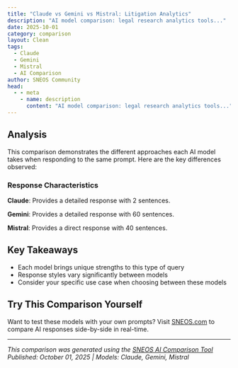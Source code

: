 ```yaml
---
title: "Claude vs Gemini vs Mistral: Litigation Analytics"
description: "AI model comparison: legal research analytics tools..."
date: 2025-10-01
category: comparison
layout: Clean
tags:
  - Claude
  - Gemini
  - Mistral
  - AI Comparison
author: SNEOS Community
head:
  - - meta
    - name: description
      content: "AI model comparison: legal research analytics tools..."
---
```


<ChatComparison
  title="Claude vs Gemini vs Mistral: Litigation Analytics"
  prompt="legal research analytics tools"
  :responses='{
    "Claude": "Here are the key categories of legal research analytics tools and platforms:\n\n## **Major Legal Research Platforms**\n\n### **Westlaw (Thomson Reuters)**\n- **Westlaw Edge**: AI-powered legal research with Quick Check citation validation\n- **Litigation Analytics**: Judge and attorney performance data\n- **Docket Alarm**: Court filing tracking and analytics\n\n### **Lexis\u002B (LexisNexis)**\n- **Lexis\u002B AI**: Natural language search and document analysis\n- **Context**: Legal analytics for litigation strategy\n- **CourtLink**: Real-time court records and analytics\n\n## **Specialized Analytics Tools**\n\n### **Litigation Analytics**\n- **Lex Machina**: Patent, employment, and commercial litigation analytics\n- **Bloomberg Law**: Litigation analytics and business intelligence\n- **Gavelytics**: Judicial analytics and court insights\n- **Premonition**: AI-driven litigation outcome predictions\n\n### **Contract Analytics**\n- **Kira Systems**: Contract review and due diligence\n- **Luminance**: AI contract analysis\n- **DISCO**: eDiscovery and contract analytics\n- **Relativity**: Document review and analytics platform\n\n## **Emerging AI-Powered Tools**\n\n### **Research \u0026 Writing**\n- **Harvey AI**: Legal AI assistant\n- **CoCounsel** (formerly Casetext): AI legal research\n- **Spellbook**: Contract drafting AI\n- **Briefpoint**: Brief writing analytics\n\n### **Case Prediction \u0026 Strategy**\n- **Blue J Legal**: Tax and employment law predictions\n- **Ravel Law** (acquired by LexisNexis): Case law visualization\n- **CourtQuant**: Quantitative legal analysis\n\n## **Specialized Use Cases**\n\n### **Intellectual Property**\n- **PatSnap**: Patent analytics\n- **Innography**: IP intelligence platform\n- **Docket Navigator**: Patent litigation tracking\n\n### **Regulatory \u0026 Compliance**\n- **Thomson Reuters Regulatory Intelligence**\n- **Compliance.ai**: Regulatory change management\n- **RegTech solutions** for specific industries\n\n## **Key Features to Consider**\n\n- **Natural language processing** capabilities\n- **Predictive analytics** for case outcomes\n- **Judge and attorney performance** metrics\n- **Real-time court filing** updates\n- **Citation analysis** and validation\n- **Integration capabilities** with existing workflows\n- **Cost and subscription** models\n\nWould you like me to elaborate on any specific category or discuss particular use cases for your legal research needs?",
    "Gemini": "Legal research analytics tools are software platforms that use data analytics, artificial intelligence (AI), and machine learning (ML) to provide insights into legal data, helping lawyers make more informed decisions and improve their legal strategies. These tools can analyze case law, statutes, regulations, court dockets, and other legal documents to uncover patterns, predict outcomes, and identify relevant information more efficiently.\n\nHere\u0027s a breakdown of key aspects of legal research analytics tools:\n\n**Key Features and Capabilities:**\n\n*   **Case Law Analytics:**\n    *   **Citation Analysis:**  Identifies which cases cite to other cases, how often, and in what context.  This helps determine the strength and precedential value of a case.\n    *   **Key Passages Identification:**  Uses AI to identify the most important and influential passages in a case.\n    *   **Case Outcome Prediction:** Predicts the likelihood of success based on factors like judge, jurisdiction, type of case, and historical data.  (Note: these predictions are probabilistic and not guarantees.)\n    *   **Motion and Pleadings Analysis:**  Analyzes motions, pleadings, and other court filings to identify successful arguments, common strategies, and potential weaknesses.\n*   **Statute and Regulation Analytics:**\n    *   **Amendment Tracking:** Monitors changes to statutes and regulations over time, highlighting amendments and their impact.\n    *   **Interpretation Analysis:**  Identifies how courts and agencies have interpreted specific statutes and regulations.\n    *   **Predictive Compliance:**  Helps anticipate regulatory changes and assess their potential impact on businesses.\n*   **Docket Analytics:**\n    *   **Case Trend Analysis:**  Identifies trends in case filings, litigation activity, and settlement rates.\n    *   **Judge Analytics:**  Provides information about judges\u0027 rulings, biases, and tendencies.\n    *   **Law Firm Analytics:**  Analyzes law firm performance in specific areas of law, identifying their strengths and weaknesses.\n    *   **Opposing Counsel Analytics:**  Provides insights into the litigation strategies and track records of opposing counsel.\n*   **AI-Powered Search \u0026 Summarization:**\n    *   **Semantic Search:** Understands the meaning behind search queries, allowing for more relevant results.\n    *   **Document Summarization:**  Automatically generates summaries of legal documents, saving time and effort.\n    *   **Natural Language Processing (NLP):**  Enables users to interact with the legal data in natural language, asking questions and receiving answers in a conversational style.\n*   **Data Visualization:**\n    *   **Charts and Graphs:** Presents data in visual formats that make it easier to understand and interpret.\n    *   **Interactive Dashboards:**  Provides customizable dashboards that allow users to track key metrics and monitor trends.\n\n**Popular Legal Research Analytics Tools:**\n\n*   **LexisNexis Lex Machina:** Focuses on litigation analytics, providing insights into case outcomes, judges, law firms, and more. Strong on predictive capabilities.\n*   **Westlaw Edge Analytics:** Integrates analytics into the Westlaw Edge research platform, offering insights into cases, statutes, and regulations. Uses AI to highlight key passages and predict outcomes.\n*   **Bloomberg Law Litigation Analytics:** Offers a comprehensive suite of analytics tools for litigation, including case trend analysis, judge analytics, and law firm analytics.\n*   **ROSS Intelligence:**  An AI-powered legal research platform that uses natural language processing to answer legal questions.  (While no longer operating as a standalone company, it may be integrated into other platforms now.)\n*   **CARA (Casetext):** (Now part of Thomson Reuters) Offers AI-powered legal research and analysis, including the ability to analyze documents and identify relevant cases and statutes.\n*   **Docket Alarm (Fastcase):** Focuses on docket monitoring and analytics, providing real-time updates on case filings and other court activity.\n*   **Ravel Law:** (Acquired by LexisNexis) Known for its visualization of case law networks and citation analysis.\n*   **Premonition:** Uses AI to predict case outcomes based on judge behavior and other factors.  Claims to have a high degree of accuracy.\n*   **Gavelytics:** Provides analytics on judges and courts, helping lawyers understand their tendencies and make more informed decisions.\n\n**Benefits of Using Legal Research Analytics Tools:**\n\n*   **Improved Legal Strategy:**  Analytics tools can help lawyers develop more effective legal strategies by providing insights into case outcomes, judge behavior, and opposing counsel tactics.\n*   **Increased Efficiency:**  Automated research and analysis saves time and effort, allowing lawyers to focus on more strategic tasks.\n*   **Reduced Risk:**  By identifying potential weaknesses in a case and predicting outcomes, analytics tools can help lawyers reduce risk.\n*   **Data-Driven Decision Making:**  Analytics tools provide lawyers with data-driven insights that can inform their decisions and improve their advocacy.\n*   **Competitive Advantage:**  Law firms that use analytics tools can gain a competitive advantage by making more informed decisions and providing better service to their clients.\n*   **Enhanced Client Value:**  By leveraging data and analytics, law firms can provide more valuable advice and representation to their clients.\n*   **Cost Savings:**  Although there\u0027s a cost to subscribe to these services, they can save money in the long run by increasing efficiency and reducing the need for manual research.\n\n**Considerations When Choosing a Legal Research Analytics Tool:**\n\n*   **Specific Needs:**  Identify the specific legal research needs of your practice or organization.  Do you need analytics for litigation, transactional work, regulatory compliance, or something else?\n*   **Data Coverage:**  Evaluate the data coverage of the tool.  Does it cover the jurisdictions, courts, and types of cases that you need?\n*   **Accuracy and Reliability:**  Assess the accuracy and reliability of the tool\u0027s predictions and analyses.  Look for evidence of validation and testing.  Remember, these tools are aids, not replacements for legal judgment.\n*   **User-Friendliness:**  Choose a tool that is easy to use and understand.  The interface should be intuitive and the results should be easy to interpret.\n*   **Integration:**  Consider whether the tool integrates with your existing legal research platforms and workflows.\n*   **Cost:**  Compare the cost of different tools and choose one that fits your budget.\n*   **Training and Support:**  Ensure that the vendor provides adequate training and support.\n*   **Security and Privacy:**  Verify that the tool meets your organization\u0027s security and privacy requirements.\n\n**The Future of Legal Research Analytics:**\n\nThe field of legal research analytics is constantly evolving, with new technologies and features being developed all the time.  Some trends to watch for include:\n\n*   **Increased Use of AI and Machine Learning:**  AI and ML will continue to play a growing role in legal research analytics, enabling more sophisticated analysis and prediction.\n*   **Greater Integration with Other Legal Technologies:**  Analytics tools will become more integrated with other legal technologies, such as document management systems, e-discovery platforms, and practice management software.\n*   **Personalized Legal Research:**  AI will allow for more personalized legal research experiences, tailoring search results and insights to individual users\u0027 needs and preferences.\n*   **Expansion into New Areas of Law:**  Analytics tools will expand into new areas of law, such as intellectual property, environmental law, and healthcare law.\n\nIn conclusion, legal research analytics tools are powerful resources that can help lawyers make more informed decisions, improve their legal strategies, and gain a competitive advantage. By understanding the key features and capabilities of these tools, lawyers can choose the right tool for their needs and leverage data to enhance their legal practice.\n",
    "Mistral": "Legal research analytics tools are essential for legal professionals to efficiently manage, analyze, and interpret large volumes of legal data. These tools help in understanding trends, predicting outcomes, and making informed decisions. Here are some popular legal research analytics tools:\n\n1. **Westlaw Edge**:\n   - **Features**: Advanced legal research capabilities, including AI-driven insights, case law analytics, and predictive analytics.\n   - **Use Cases**: Case law research, legal precedent analysis, and outcome prediction.\n\n2. **LexisNexis**:\n   - **Features**: Comprehensive legal research database, case law analytics, and legal news.\n   - **Use Cases**: Legal research, case law analysis, and staying updated with legal developments.\n\n3. **Bloomberg Law**:\n   - **Features**: Legal research, analytics, and news, with a focus on business and financial law.\n   - **Use Cases**: Corporate law research, financial law analysis, and regulatory compliance.\n\n4. **Ravel Law**:\n   - **Features**: Visual analytics for case law, including citation networks and case law mapping.\n   - **Use Cases**: Understanding the influence and impact of legal cases, and visualizing legal precedents.\n\n5. **Fastcase**:\n   - **Features**: Legal research database with advanced search capabilities and analytics.\n   - **Use Cases**: Case law research, legal precedent analysis, and statutory research.\n\n6. **Casetext**:\n   - **Features**: AI-driven legal research, including case law analytics and predictive analytics.\n   - **Use Cases**: Case law research, legal precedent analysis, and outcome prediction.\n\n7. **Lex Machina**:\n   - **Features**: Legal analytics for litigation, including case outcomes, judge behavior, and law firm performance.\n   - **Use Cases**: Litigation strategy, case outcome prediction, and competitive analysis.\n\n8. **Docket Alarm**:\n   - **Features**: Docket analytics, including case tracking, judge analytics, and law firm performance.\n   - **Use Cases**: Case tracking, litigation strategy, and competitive analysis.\n\n9. **PacerPro**:\n   - **Features**: Enhanced access to PACER (Public Access to Court Electronic Records) data, with analytics and case tracking.\n   - **Use Cases**: Case tracking, litigation strategy, and legal research.\n\n10. **Judicata**:\n    - **Features**: Legal research and analytics, including case law mapping and legal precedent analysis.\n    - **Use Cases**: Case law research, legal precedent analysis, and litigation strategy.\n\n11. **ROSS Intelligence**:\n    - **Features**: AI-driven legal research, including natural language processing and case law analytics.\n    - **Use Cases**: Case law research, legal precedent analysis, and outcome prediction.\n\n12. **vLex**:\n    - **Features**: Global legal research database with advanced search capabilities and analytics.\n    - **Use Cases**: International legal research, case law analysis, and regulatory compliance.\n\nThese tools provide a range of functionalities that can significantly enhance the efficiency and effectiveness of legal research and analytics. The choice of tool often depends on the specific needs of the legal professional or organization, such as the type of law practiced, the jurisdiction, and the complexity of the cases handled."
  }'
  published-date="22:06"
/>

## Analysis

This comparison demonstrates the different approaches each AI model takes when responding to the same prompt. Here are the key differences observed:

### Response Characteristics

**Claude**: Provides a detailed response with 2 sentences. 

**Gemini**: Provides a detailed response with 60 sentences. 

**Mistral**: Provides a direct response with 40 sentences. 

## Key Takeaways

- Each model brings unique strengths to this type of query
- Response styles vary significantly between models
- Consider your specific use case when choosing between these models

## Try This Comparison Yourself

Want to test these models with your own prompts? Visit [SNEOS.com](https://sneos.com) to compare AI responses side-by-side in real-time.

---

*This comparison was generated using the [SNEOS AI Comparison Tool](https://sneos.com)*
*Published: October 01, 2025 | Models: Claude, Gemini, Mistral*
